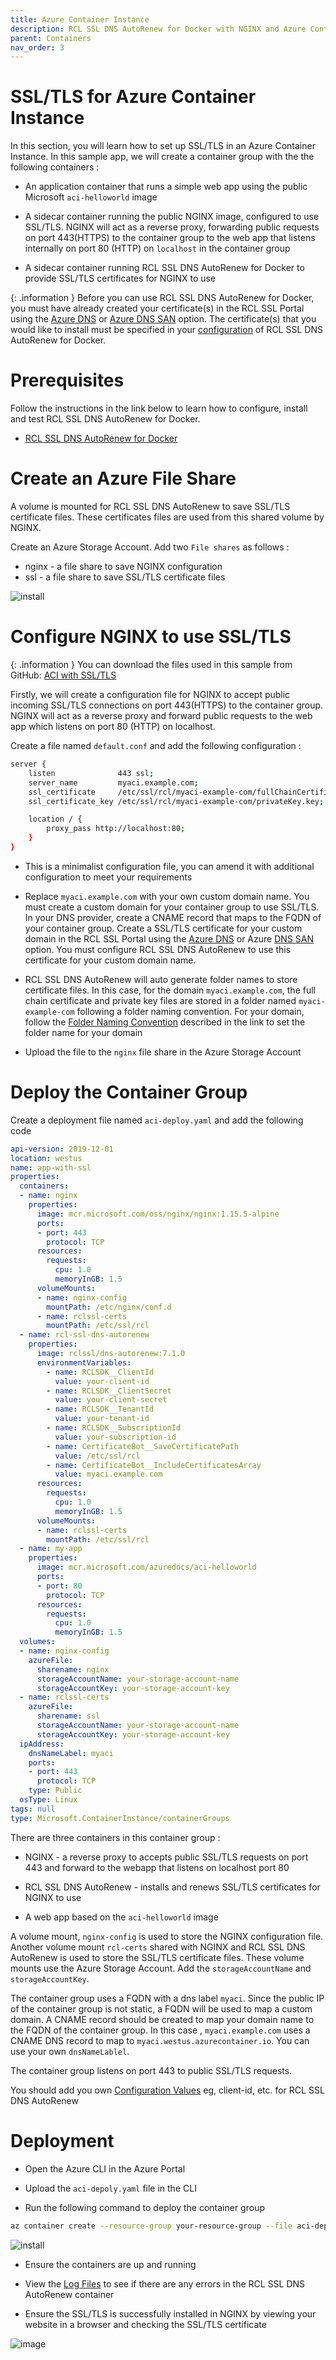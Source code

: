 ```yaml
---
title: Azure Container Instance
description: RCL SSL DNS AutoRenew for Docker with NGINX and Azure Container Instance 
parent: Containers
nav_order: 3
---
```


# SSL/TLS for Azure Container Instance

In this section, you will learn how to set up SSL/TLS in an Azure Container Instance. In this sample app, we will create a container group with the the following containers :

- An application container that runs a simple web app using the public Microsoft ``aci-helloworld`` image

- A sidecar container running the public NGINX image, configured to use SSL/TLS. NGINX will act as a reverse proxy, forwarding public requests on port 443(HTTPS) to the container group to the web app that listens internally on port 80 (HTTP) on ``localhost`` in the container group

- A sidecar container running RCL SSL DNS AutoRenew for Docker to provide SSL/TLS certificates for NGINX to use

{: .information }
Before you can use RCL SSL DNS AutoRenew for Docker, you must have already created your certificate(s) in the RCL SSL Portal using the [Azure DNS](../portal/azure-dns.md) or [Azure DNS SAN](../portal/azure-dns-san.md) option. The certificate(s) that you would like to install must be specified in your [configuration](#notes) of RCL SSL DNS AutoRenew for Docker.

# Prerequisites

Follow the instructions in the link below to learn how to configure, install and test RCL SSL DNS AutoRenew for Docker.

- [RCL SSL DNS AutoRenew for Docker](./docker.md)

# Create an Azure File Share

A volume is mounted for RCL SSL DNS AutoRenew to save SSL/TLS certificate files. These certificates files are used from this shared volume by NGINX.

Create an Azure Storage Account. Add two ``File shares`` as follows :

- nginx - a file share to save NGINX configuration
- ssl - a file share to save SSL/TLS certificate files

![install](../images/container/file-share.png)

# Configure NGINX to use SSL/TLS

{: .information }
You can download the files used in this sample from GitHub:
[ACI with SSL/TLS](https://github.com/rcl-ssl/nginx-with-ssl-docker)

Firstly, we will create a configuration file for NGINX to accept public incoming SSL/TLS connections on port 443(HTTPS) to the container group. NGINX will act as a reverse proxy and forward public requests to the web app which listens on port 80 (HTTP) on localhost.

Create a file named ``default.conf`` and add the following configuration :

```bash
server {
    listen              443 ssl;
    server_name         myaci.example.com;
    ssl_certificate     /etc/ssl/rcl/myaci-example-com/fullChainCertificate.crt;
    ssl_certificate_key /etc/ssl/rcl/myaci-example-com/privateKey.key;

    location / {
        proxy_pass http://localhost:80; 
    }
}
```

- This is a minimalist configuration file, you can amend it with additional configuration to meet your requirements

- Replace ``myaci.example.com`` with your own custom domain name. You must create a custom domain for your container group to use SSL/TLS. In your DNS provider, create a CNAME record that maps to the FQDN of your container group. Create a SSL/TLS certificate for your custom domain in the RCL SSL Portal using the [Azure DNS](../portal/azure-dns.md) or Azure [DNS SAN](../portal/azure-dns-san.md) option. You must configure RCL SSL DNS AutoRenew to use this certificate for your custom domain name.

- RCL SSL DNS AutoRenew will auto generate folder names to store certificate files. In this case, for the domain ``myaci.example.com``, the full chain certificate and private key files are stored in a folder named ``myaci-example-com`` following a folder naming convention. For your domain, follow the [Folder Naming Convention](./docker.md#certificate-files) described in the link to set the folder name for your domain

- Upload the file to the ``nginx`` file share in the Azure Storage Account

# Deploy the Container Group

Create a deployment file named ``aci-deploy.yaml`` and add the following code

```yaml
api-version: 2019-12-01
location: westus
name: app-with-ssl
properties:
  containers:
  - name: nginx
    properties:
      image: mcr.microsoft.com/oss/nginx/nginx:1.15.5-alpine
      ports:
      - port: 443
        protocol: TCP
      resources:
        requests:
          cpu: 1.0
          memoryInGB: 1.5
      volumeMounts:
      - name: nginx-config
        mountPath: /etc/nginx/conf.d
      - name: rclssl-certs
        mountPath: /etc/ssl/rcl
  - name: rcl-ssl-dns-autorenew
    properties:
      image: rclssl/dns-autorenew:7.1.0
      environmentVariables:
        - name: RCLSDK__ClientId
          value: your-client-id
        - name: RCLSDK__ClientSecret
          value: your-client-secret
        - name: RCLSDK__TenantId
          value: your-tenant-id
        - name: RCLSDK__SubscriptionId
          value: your-subscription-id
        - name: CertificateBot__SaveCertificatePath
          value: /etc/ssl/rcl
        - name: CertificateBot__IncludeCertificatesArray
          value: myaci.example.com
      resources:
        requests:
          cpu: 1.0
          memoryInGB: 1.5
      volumeMounts:
      - name: rclssl-certs
        mountPath: /etc/ssl/rcl  
  - name: my-app
    properties:
      image: mcr.microsoft.com/azuredocs/aci-helloworld
      ports:
      - port: 80
        protocol: TCP
      resources:
        requests:
          cpu: 1.0
          memoryInGB: 1.5
  volumes:
  - name: nginx-config
    azureFile:
      sharename: nginx
      storageAccountName: your-storage-account-name
      storageAccountKey: your-storage-account-key
  - name: rclssl-certs
    azureFile:
      sharename: ssl
      storageAccountName: your-storage-account-name
      storageAccountKey: your-storage-account-key
  ipAddress:
    dnsNameLabel: myaci
    ports:
    - port: 443
      protocol: TCP
    type: Public
  osType: Linux
tags: null
type: Microsoft.ContainerInstance/containerGroups
```

There are three containers in this container group :

- NGINX - a reverse proxy to accepts public SSL/TLS requests on port 443 and forward to the webapp that listens on localhost port 80

- RCL SSL DNS AutoRenew - installs and renews SSL/TLS certificates for NGINX to use 

- A web app based on the ``aci-helloworld`` image

A volume mount, ``nginx-config`` is used to store the NGINX configuration file. Another volume mount ``rcl-certs`` shared with NGINX and RCL SSL DNS AutoRenew is used to store the SSL/TLS certificate files. These volume mounts use the Azure Storage Account. Add the ``storageAccountName`` and ``storageAccountKey``.

The container group uses a FQDN with a dns label ``myaci``. Since the public IP of the container group is not static, a FQDN will be used to map a custom domain. A CNAME record should be created to map your domain name to the FQDN of the container group. In this case , ``myaci.example.com`` uses a CNAME DNS record to map to ``myaci.westus.azurecontainer.io``. You can use your own ``dnsNameLablel``.

The container group listens on port 443 to public SSL/TLS requests.

You should add you own [Configuration Values](./docker.md#configuration-prerequisite) eg, client-id, etc. for RCL SSL DNS AutoRenew

# Deployment

- Open the Azure CLI in the Azure Portal

- Upload the ``aci-depoly.yaml`` file in the CLI

- Run the following command to deploy the container group

```bash
az container create --resource-group your-resource-group --file aci-deploy.yaml
```

![install](../images/container/aci-container-group.png)

- Ensure the containers are up and running

- View the [Log Files](./docker.md#view-the-logs) to see if there are any errors in the RCL SSL DNS AutoRenew container

- Ensure the SSL/TLS is successfully installed in NGINX by viewing your website in a browser and checking the SSL/TLS certificate

![image](../images//container//browser-ssl.png)




